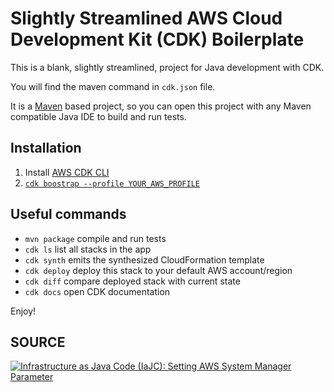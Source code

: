# Slightly Streamlined AWS Cloud Development Kit (CDK) Boilerplate

This is a blank, slightly streamlined, project for Java development with CDK.

You will find the maven command in `cdk.json` file.

It is a [Maven](https://maven.apache.org/) based project, so you can open this project with any Maven compatible Java
IDE to build and run tests.

## Installation

1. Install [AWS CDK CLI](https://docs.aws.amazon.com/cdk/latest/guide/getting_started.html)
2. [`cdk boostrap --profile YOUR_AWS_PROFILE`](https://docs.aws.amazon.com/cdk/latest/guide/bootstrapping.html)

## Useful commands

* `mvn package`     compile and run tests
* `cdk ls`          list all stacks in the app
* `cdk synth`       emits the synthesized CloudFormation template
* `cdk deploy`      deploy this stack to your default AWS account/region
* `cdk diff`        compare deployed stack with current state
* `cdk docs`        open CDK documentation

Enjoy!

## SOURCE

[![Infrastructure as Java Code (IaJC): Setting AWS System Manager Parameter](https://i.ytimg.com/vi/eTG7EV1ThqQ/mqdefault.jpg)](https://www.youtube.com/embed/eTG7EV1ThqQ?rel=0)
